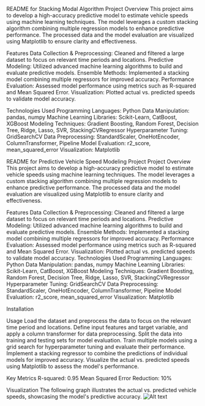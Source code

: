 README for Stacking Modal Algorithm
Project Overview
This project aims to develop a high-accuracy predictive model to estimate vehicle speeds using machine learning techniques. The model leverages a custom stacking algorithm combining multiple regression models to enhance predictive performance. The processed data and the model evaluation are visualized using Matplotlib to ensure clarity and effectiveness.

Features
Data Collection & Preprocessing: Cleaned and filtered a large dataset to focus on relevant time periods and locations.
Predictive Modeling: Utilized advanced machine learning algorithms to build and evaluate predictive models.
Ensemble Methods: Implemented a stacking model combining multiple regressors for improved accuracy.
Performance Evaluation: Assessed model performance using metrics such as R-squared and Mean Squared Error.
Visualization: Plotted actual vs. predicted speeds to validate model accuracy.

Technologies Used
Programming Languages: Python
Data Manipulation: pandas, numpy
Machine Learning Libraries: Scikit-Learn, CatBoost, XGBoost
Modeling Techniques: Gradient Boosting, Random Forest, Decision Tree, Ridge, Lasso, SVR, StackingCVRegressor
Hyperparameter Tuning: GridSearchCV
Data Preprocessing: StandardScaler, OneHotEncoder, ColumnTransformer, Pipeline
Model Evaluation: r2_score, mean_squared_error
Visualization: Matplotlib

README for Predictive Vehicle Speed Modeling Project
Project Overview
This project aims to develop a high-accuracy predictive model to estimate vehicle speeds using machine learning techniques. The model leverages a custom stacking algorithm combining multiple regression models to enhance predictive performance. The processed data and the model evaluation are visualized using Matplotlib to ensure clarity and effectiveness.

Features
Data Collection & Preprocessing: Cleaned and filtered a large dataset to focus on relevant time periods and locations.
Predictive Modeling: Utilized advanced machine learning algorithms to build and evaluate predictive models.
Ensemble Methods: Implemented a stacking model combining multiple regressors for improved accuracy.
Performance Evaluation: Assessed model performance using metrics such as R-squared and Mean Squared Error.
Visualization: Plotted actual vs. predicted speeds to validate model accuracy.
Technologies Used
Programming Languages: Python
Data Manipulation: pandas, numpy
Machine Learning Libraries: Scikit-Learn, CatBoost, XGBoost
Modeling Techniques: Gradient Boosting, Random Forest, Decision Tree, Ridge, Lasso, SVR, StackingCVRegressor
Hyperparameter Tuning: GridSearchCV
Data Preprocessing: StandardScaler, OneHotEncoder, ColumnTransformer, Pipeline
Model Evaluation: r2_score, mean_squared_error
Visualization: Matplotlib


Installation


Usage
Load the dataset and preprocess the data to focus on the relevant time period and locations.
Define input features and target variable, and apply a column transformer for data preprocessing.
Split the data into training and testing sets for model evaluation.
Train multiple models using a grid search for hyperparameter tuning and evaluate their performance.
Implement a stacking regressor to combine the predictions of individual models for improved accuracy.
Visualize the actual vs. predicted speeds using Matplotlib to assess the model's performance.

Key Metrics
R-squared: 0.95
Mean Squared Error Reduction: 10%

Visualization
The following graph illustrates the actual vs. predicted vehicle speeds, showcasing the model's predictive accuracy.
![Alt text](images/Improved_Speed_Prediction.png)